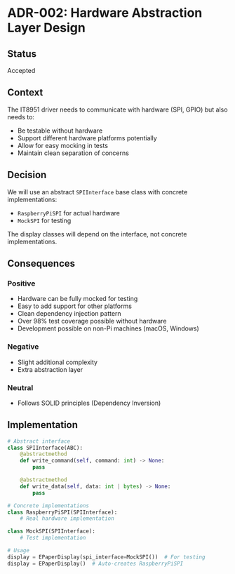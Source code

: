 # ADR-002: Hardware Abstraction Layer Design

## Status

Accepted

## Context

The IT8951 driver needs to communicate with hardware (SPI, GPIO) but also needs to:

- Be testable without hardware
- Support different hardware platforms potentially
- Allow for easy mocking in tests
- Maintain clean separation of concerns

## Decision

We will use an abstract `SPIInterface` base class with concrete implementations:

- `RaspberryPiSPI` for actual hardware
- `MockSPI` for testing

The display classes will depend on the interface, not concrete implementations.

## Consequences

### Positive

- Hardware can be fully mocked for testing
- Easy to add support for other platforms
- Clean dependency injection pattern
- Over 98% test coverage possible without hardware
- Development possible on non-Pi machines (macOS, Windows)

### Negative

- Slight additional complexity
- Extra abstraction layer

### Neutral

- Follows SOLID principles (Dependency Inversion)

## Implementation

```python
# Abstract interface
class SPIInterface(ABC):
    @abstractmethod
    def write_command(self, command: int) -> None:
        pass

    @abstractmethod
    def write_data(self, data: int | bytes) -> None:
        pass

# Concrete implementations
class RaspberryPiSPI(SPIInterface):
    # Real hardware implementation

class MockSPI(SPIInterface):
    # Test implementation

# Usage
display = EPaperDisplay(spi_interface=MockSPI())  # For testing
display = EPaperDisplay()  # Auto-creates RaspberryPiSPI
```
